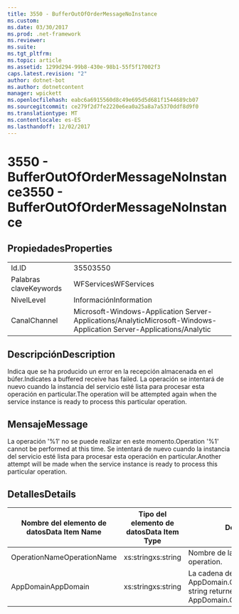 ```yaml
---
title: 3550 - BufferOutOfOrderMessageNoInstance
ms.custom: 
ms.date: 03/30/2017
ms.prod: .net-framework
ms.reviewer: 
ms.suite: 
ms.tgt_pltfrm: 
ms.topic: article
ms.assetid: 1299d294-99b8-430e-98b1-55f5f17002f3
caps.latest.revision: "2"
author: dotnet-bot
ms.author: dotnetcontent
manager: wpickett
ms.openlocfilehash: eabc6a6915560d8c49e695d5d681f1544689cb07
ms.sourcegitcommit: ce279f2d7fe2220e6ea0a25a8a7a5370ddf8d9f0
ms.translationtype: MT
ms.contentlocale: es-ES
ms.lasthandoff: 12/02/2017
---
```

# <a name="3550---bufferoutofordermessagenoinstance"></a><span data-ttu-id="c9169-102">3550 - BufferOutOfOrderMessageNoInstance</span><span class="sxs-lookup"><span data-stu-id="c9169-102">3550 - BufferOutOfOrderMessageNoInstance</span></span>
## <a name="properties"></a><span data-ttu-id="c9169-103">Propiedades</span><span class="sxs-lookup"><span data-stu-id="c9169-103">Properties</span></span>  
  
|||  
|-|-|  
|<span data-ttu-id="c9169-104">Id.</span><span class="sxs-lookup"><span data-stu-id="c9169-104">ID</span></span>|<span data-ttu-id="c9169-105">3550</span><span class="sxs-lookup"><span data-stu-id="c9169-105">3550</span></span>|  
|<span data-ttu-id="c9169-106">Palabras clave</span><span class="sxs-lookup"><span data-stu-id="c9169-106">Keywords</span></span>|<span data-ttu-id="c9169-107">WFServices</span><span class="sxs-lookup"><span data-stu-id="c9169-107">WFServices</span></span>|  
|<span data-ttu-id="c9169-108">Nivel</span><span class="sxs-lookup"><span data-stu-id="c9169-108">Level</span></span>|<span data-ttu-id="c9169-109">Información</span><span class="sxs-lookup"><span data-stu-id="c9169-109">Information</span></span>|  
|<span data-ttu-id="c9169-110">Canal</span><span class="sxs-lookup"><span data-stu-id="c9169-110">Channel</span></span>|<span data-ttu-id="c9169-111">Microsoft-Windows-Application Server-Applications/Analytic</span><span class="sxs-lookup"><span data-stu-id="c9169-111">Microsoft-Windows-Application Server-Applications/Analytic</span></span>|  
  
## <a name="description"></a><span data-ttu-id="c9169-112">Descripción</span><span class="sxs-lookup"><span data-stu-id="c9169-112">Description</span></span>  
 <span data-ttu-id="c9169-113">Indica que se ha producido un error en la recepción almacenada en el búfer.</span><span class="sxs-lookup"><span data-stu-id="c9169-113">Indicates a buffered receive has failed.</span></span> <span data-ttu-id="c9169-114">La operación se intentará de nuevo cuando la instancia del servicio esté lista para procesar esta operación en particular.</span><span class="sxs-lookup"><span data-stu-id="c9169-114">The operation will be attempted again when the service instance is ready to process this particular operation.</span></span>  
  
## <a name="message"></a><span data-ttu-id="c9169-115">Mensaje</span><span class="sxs-lookup"><span data-stu-id="c9169-115">Message</span></span>  
 <span data-ttu-id="c9169-116">La operación '%1' no se puede realizar en este momento.</span><span class="sxs-lookup"><span data-stu-id="c9169-116">Operation '%1' cannot be performed at this time.</span></span> <span data-ttu-id="c9169-117">Se intentará de nuevo cuando la instancia del servicio esté lista para procesar esta operación en particular.</span><span class="sxs-lookup"><span data-stu-id="c9169-117">Another attempt will be made when the service instance is ready to process this particular operation.</span></span>  
  
## <a name="details"></a><span data-ttu-id="c9169-118">Detalles</span><span class="sxs-lookup"><span data-stu-id="c9169-118">Details</span></span>  
  
|<span data-ttu-id="c9169-119">Nombre del elemento de datos</span><span class="sxs-lookup"><span data-stu-id="c9169-119">Data Item Name</span></span>|<span data-ttu-id="c9169-120">Tipo del elemento de datos</span><span class="sxs-lookup"><span data-stu-id="c9169-120">Data Item Type</span></span>|<span data-ttu-id="c9169-121">Descripción</span><span class="sxs-lookup"><span data-stu-id="c9169-121">Description</span></span>|  
|--------------------|--------------------|-----------------|  
|<span data-ttu-id="c9169-122">OperationName</span><span class="sxs-lookup"><span data-stu-id="c9169-122">OperationName</span></span>|<span data-ttu-id="c9169-123">xs:string</span><span class="sxs-lookup"><span data-stu-id="c9169-123">xs:string</span></span>|<span data-ttu-id="c9169-124">Nombre de la operación.</span><span class="sxs-lookup"><span data-stu-id="c9169-124">The name of the operation.</span></span>|  
|<span data-ttu-id="c9169-125">AppDomain</span><span class="sxs-lookup"><span data-stu-id="c9169-125">AppDomain</span></span>|<span data-ttu-id="c9169-126">xs:string</span><span class="sxs-lookup"><span data-stu-id="c9169-126">xs:string</span></span>|<span data-ttu-id="c9169-127">La cadena devuelta por AppDomain.CurrentDomain.FriendlyName.</span><span class="sxs-lookup"><span data-stu-id="c9169-127">The string returned by AppDomain.CurrentDomain.FriendlyName.</span></span>|
